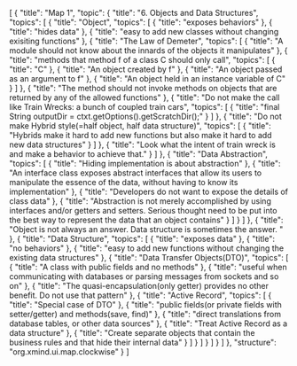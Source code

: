 [
  {
    "title": "Map 1",
    "topic": {
      "title": "6. Objects and Data Structures",
      "topics": [
        {
          "title": "Object",
          "topics": [
            {
              "title": "exposes behaviors"
            },
            {
              "title": "hides data"
            },
            {
              "title": "easy to add new classes without changing exisiting functions"
            },
            {
              "title": "The Law of Demeter",
              "topics": [
                {
                  "title": "A module should not know about the innards of the objects it manipulates"
                },
                {
                  "title": "methods that method f of a class C should only call",
                  "topics": [
                    {
                      "title": "C"
                    },
                    {
                      "title": "An object created by f"
                    },
                    {
                      "title": "An object passed as an argument to f"
                    },
                    {
                      "title": "An object held in an instance variable of C"
                    }
                  ]
                },
                {
                  "title": "The method should not invoke methods on objects that are returned by any of the allowed functions"
                },
                {
                  "title": "Do not make the call like Train Wrecks: a bunch of coupled train cars",
                  "topics": [
                    {
                      "title": "final String outputDir = ctxt.getOptions().getScratchDir();"
                    }
                  ]
                },
                {
                  "title": "Do not make Hybrid style(=half object, half data structure)",
                  "topics": [
                    {
                      "title": "Hybrids make it hard to add new functions but also make it hard to add new data structures"
                    }
                  ]
                },
                {
                  "title": "Look what the intent of train wreck is and make a behavior to achieve that."
                }
              ]
            },
            {
              "title": "Data Abstraction",
              "topics": [
                {
                  "title": "Hiding implementation is about abstraction"
                },
                {
                  "title": "An interface class exposes abstract interfaces that allow its users to manipulate the essence of the data, without having to know its implementation"
                },
                {
                  "title": "Developers do not want to expose the details of class data"
                },
                {
                  "title": "Abstraction is not merely accomplished by using interfaces and/or getters and setters. Serious thought need to be put into the best way to represent the data that an object contains"
                }
              ]
            }
          ]
        },
        {
          "title": "Object is not always an answer. Data structure is sometimes the answer. "
        },
        {
          "title": "Data Structure",
          "topics": [
            {
              "title": "exposes data"
            },
            {
              "title": "no behaviors"
            },
            {
              "title": "easy to add new functions without changing the existing data structures"
            },
            {
              "title": "Data Transfer Objects(DTO)",
              "topics": [
                {
                  "title": "A class with public fields and no methods"
                },
                {
                  "title": "useful when communicating with databases or parsing messages from sockets and so on"
                },
                {
                  "title": "The quasi-encapsulation(only getter) provides no other benefit. Do not use that pattern"
                },
                {
                  "title": "Active Record",
                  "topics": [
                    {
                      "title": "Special case of DTO"
                    },
                    {
                      "title": "public fields(or private fields with setter/getter) and methods(save, find)"
                    },
                    {
                      "title": "direct translations from database tables, or other data sources"
                    },
                    {
                      "title": "Treat Active Record as a data structure"
                    },
                    {
                      "title": "Create separate objects that contain the business rules and that hide their internal data"
                    }
                  ]
                }
              ]
            }
          ]
        }
      ]
    },
    "structure": "org.xmind.ui.map.clockwise"
  }
]